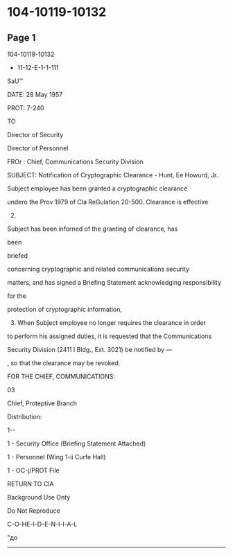 # 104-10119-10132

## Page 1

104-10119-10132

+ 11-12-E-1-1-111

SaU™

DATE: 28 May 1957

PROT: 7-240

TO

Director of Security

Director of Personnel

FROr : Chief, Communications Security Division

SUBJECT: Notification of Cryptographic Clearance - Hunt, Ee Howurd, Jr..

Subject employee has been granted a cryptographic clearance

undero the Prov 1979 of Cla ReGulation 20-500. Clearance is effective

2.

Subject has been inforned of the granting of clearance, has

been

briefed

concerning cryptographic and related communications security

matters, and has signed a Briefing Statement acknowledging responsibility

for the

protection of cryptographic information,

3. When Subject employee no longer requires the clearance in order

to perform his assigned duties, it is requested that the Communications

Security Division (2411 I Bldg., Ext. 3021) be notified by —

, so that the clearance may be revoked.

FOR THE CHIEF, COMMUNICATIONS:

03

Chief, Proteptive Branch

Distribution:

1--

1 - Security Office (Briefing Statement Attached)

1 - Personnel (Wing 1-ii Curfe Hall)

1 - OC-j/PROT File

RETURN TO CIA

Background Use Onty

Do Not Reproduce

C-O-HE-I-D-E-N-I-I-A-L

"до

---

